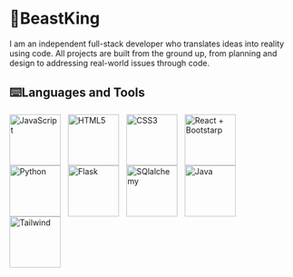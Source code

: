 #  👾BeastKing


I am an independent full-stack developer who translates ideas into reality using code. All projects are built from the ground up, from planning and design to addressing real-world issues through code.

## ⌨️Languages and Tools


<img align="left" alt="JavaScript" width="90px" style="padding-right:10px;" src="https://cdn.jsdelivr.net/gh/devicons/devicon/icons/javascript/javascript-plain.svg" />
<img  align="left" alt="HTML5" width="90px" style="padding-right:10px;" src="https://cdn.jsdelivr.net/gh/devicons/devicon@latest/icons/html5/html5-original.svg" />
 <img  align="left" alt="CSS3" width="90px" style="padding-right:10px;" src="https://cdn.jsdelivr.net/gh/devicons/devicon@latest/icons/css3/css3-original.svg" />
 <img  align="left" alt="React + Bootstarp" width="90px" style="padding-right:10px;" src="https://cdn.jsdelivr.net/gh/devicons/devicon@latest/icons/reactbootstrap/reactbootstrap-original.svg" />
 <img  align="left" alt="Python" width="90px" style="padding-right:10px;" src="https://cdn.jsdelivr.net/gh/devicons/devicon@latest/icons/python/python-original.svg" />
 <img  align="left" alt="Flask" width="90px" style="padding-right:10px;" src="https://cdn.jsdelivr.net/gh/devicons/devicon@latest/icons/flask/flask-original.svg" /> 
 <img align="left" alt="SQlalchemy" width="90px" style="padding-right:10px;" src="https://cdn.jsdelivr.net/gh/devicons/devicon@latest/icons/sqlalchemy/sqlalchemy-original.svg" />
 <img align="left" alt="Java" width="90px" style="padding-right:10px;" src="https://cdn.jsdelivr.net/gh/devicons/devicon@latest/icons/java/java-original.svg" />
 <img  align="left" alt="Tailwind" width="90px" style="padding-right:10px;" src="https://cdn.jsdelivr.net/gh/devicons/devicon@latest/icons/tailwindcss/tailwindcss-original.svg" />
          
          
          
          
          
          
          
          
